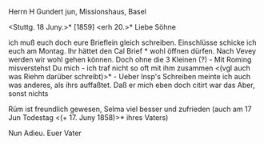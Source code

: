 Herrn H Gundert jun, Missionshaus, Basel

 <Stuttg. 18 Juny.>* [1859]
 <erh 20.>*
Liebe Söhne

ich muß euch doch eure Brieflein gleich schreiben. Einschlüsse schicke ich euch am Montag. Ihr hättet den Cal Brief <Calicutbrf>* wohl öffnen dürfen. 
Nach Vevey werden wir wohl gehen können. Doch ohne die 3 Kleinen (?) - Mit Roming misverstehst Du mich - ich traf nicht so oft mit ihm zusammen <(vgl auch was Riehm darüber schreibt)>* - Ueber Insp's Schreiben meinte ich auch was anderes, als ihrs auffaßtet. Daß er mich eben doch citirt war das Aber, sonst nichts

Rüm ist freundlich gewesen, Selma viel besser und zufrieden (auch am 17 Jun Todestag <(+ 17. Juny 1858)>* ihres Vaters)

Nun Adieu.
 Euer Vater

